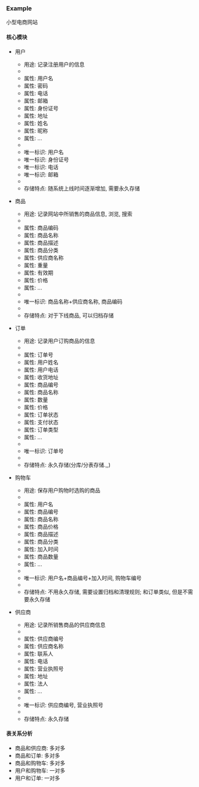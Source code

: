 ### Example

小型电商网站

#### 核心模块

+ 用户
    + 用途: 记录注册用户的信息
    +
    + 属性: 用户名
    + 属性: 密码
    + 属性: 电话
    + 属性: 邮箱
    + 属性: 身份证号
    + 属性: 地址
    + 属性: 姓名
    + 属性: 昵称
    + 属性: ...
    +
    + 唯一标识: 用户名
    + 唯一标识: 身份证号
    + 唯一标识: 电话
    + 唯一标识: 邮箱
    +
    + 存储特点: 随系统上线时间逐渐增加, 需要永久存储

+ 商品
    + 用途: 记录网站中所销售的商品信息, 浏览, 搜索
    +
    + 属性: 商品编码
    + 属性: 商品名称
    + 属性: 商品描述
    + 属性: 商品分类
    + 属性: 供应商名称
    + 属性: 重量
    + 属性: 有效期
    + 属性: 价格
    + 属性: ...
    +
    + 唯一标识: 商品名称+供应商名称, 商品编码
    +
    + 存储特点: 对于下线商品, 可以归档存储

+ 订单
    + 用途: 记录用户订购商品的信息
    +
    + 属性: 订单号
    + 属性: 用户姓名
    + 属性: 用户电话
    + 属性: 收货地址
    + 属性: 商品编号
    + 属性: 商品名称
    + 属性: 数量
    + 属性: 价格
    + 属性: 订单状态
    + 属性: 支付状态
    + 属性: 订单类型
    + 属性: ...
    +
    + 唯一标识: 订单号
    +
    + 存储特点: 永久存储(分库/分表存储.,,)

+ 购物车
    + 用途: 保存用户购物时选购的商品
    +
    + 属性: 用户名
    + 属性: 商品编号
    + 属性: 商品名称
    + 属性: 商品价格
    + 属性: 商品描述
    + 属性: 商品分类
    + 属性: 加入时间
    + 属性: 商品数量
    + 属性: ...
    +
    + 唯一标识: 用户名+商品编号+加入时间, 购物车编号
    +
    + 存储特点: 不用永久存储, 需要设置归档和清理规则; 和订单类似, 但是不需要永久存储


+ 供应商
    + 用途: 记录所销售商品的供应商信息
    +
    + 属性: 供应商编号
    + 属性: 供应商名称
    + 属性: 联系人
    + 属性: 电话
    + 属性: 营业执照号
    + 属性: 地址
    + 属性: 法人
    + 属性: ...
    +
    + 唯一标识: 供应商编号, 营业执照号
    +
    + 存储特点: 永久存储

#### 表关系分析

+ 商品和供应商:  多对多
+ 商品和订单:    多对多
+ 商品和购物车:  多对多
+ 用户和购物车:  一对多
+ 用户和订单:    一对多




